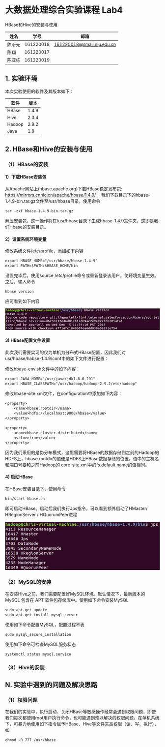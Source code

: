 # 大数据处理综合实验课程 Lab4

HBase和Hive的安装与使用

| 姓名   | 学号      | 邮箱                       |
| ------ | --------- | -------------------------- |
| 陈昕元 | 161220018 | 161220018@smail.nju.edu.cn |
| 陈翔   | 161220017 |                            |
| 陈亚栋 | 161220019 |                            |

## 1. 实验环境

本次实验使用的软件及其版本如下：

| 软件   | 版本  |
| ------ | ----- |
| HBase  | 1.4.9 |
| Hive   | 2.3.4 |
| Hadoop | 2.9.2 |
| Java   | 1.8   |



## 2. HBase和Hive的安装与使用

### （1）HBase的安装

#### 		1）下载HBase安装包

从Apache网站上(hbase.apache.org)下载HBase稳定发布包: <https://mirrors.cnnic.cn/apache/hbase/1.4.9/>， 我们下载目录下的hbase-1.4.9-bin.tar.gz文件至/usr/hbase目录，使用命令

```shell
tar -zxf hbase-1.4.9-bin.tar.gz
```

解压安装包，这一操作将在/usr/hbase目录下生成hbase-1.4.9文件夹，这即是我们Hbase的安装目录。

#### 		2）设置系统环境变量	

修改系统文件/etc/profile，添加如下内容

```Shell
export HBASE_HOME="/usr/hbase/hbase-1.4.9"
export PATH=$PATH:$HBASE_HOME/bin
```

设置完毕后，使用source /etc/profile命令或重新登录该用户，使环境变量生效。之后，输入命令

```shell
hbase version
```

应可看到如下内容

![hbase_1](picture\hbase_1.png)

#### 	3) HBase配置文件设置

此次我们需要实现的仅为单机为分布式HBase配置，因此我们对usr/hbase/habse-1.4.9/conf中的如下文件进行配置：

修改hbase-env.sh文件中的如下内容：

```shell
export JAVA_HOME="/usr/java/jdk1.8.0_201"
export HBASE_CLASSPATH="/usr/hadoop/hadoop-2.9.2/etc/hadoop"
```

修改hbase-site.xml文件，在configuration中添加如下内容：

```shell
<property>
    <name>hbase.rootdir</name>
    <value>hdfs://localhost:9000/hbase</value>
</property>
    
<property>
    <name>hbase.cluster.distributed</name>
    <value>true</value>
</property>
```
因为我们采用的是伪分布模式，这里需要将HBase的数据存储到之前的Hadoop的HDFS上，hbase.rootdir的值便是HDFS上HBase数据存储的位置。值中的主机名和端口号要和之前Hadoop的 core-site.xml中的fs.default.name的值相同。

#### 		4) 启动HBase

在HBase安装目录下，使用命令

```shell
bin/start-hbase.sh
```

即可启动HBase。启动后我们执行Jps指令，可以看到额外启动了HMaster/ HRegionServer / HQuorumPeer进程

![1556544783984](picture/hbase_2.png)

### （2）MySQL的安装

在安装Hive之前，我们需要配置好MySQL环境。默认情况下，最新版本的 MySQL 包含在 APT 软件包存储库中。使用如下命令安装MySQL

```shell
sudo apt-get update
sudo apt-get install mysql-server
```

使用如下命令配置MySQL，配置过程不表

```shell
sudo mysql_secure_installation
```

使用如下命令可检查MySQL服务状态

```shell
systemctl status mysql.service
```

### （3）Hive的安装



## N. 实验中遇到的问题及解决思路

### （1）权限问题

在我们的实验中，执行启动、关闭HBase等敏感操作经常会遇到权限问题，即使我们每次都使用root用户执行命令，也可能遇到难以解决的权限问题。在单机系统下，可暴力地使用如下指令赋予HBase、Hive等文件夹高权限（读、写、执行），如

```shell
chmod -R 777 /usr/hbase
```

